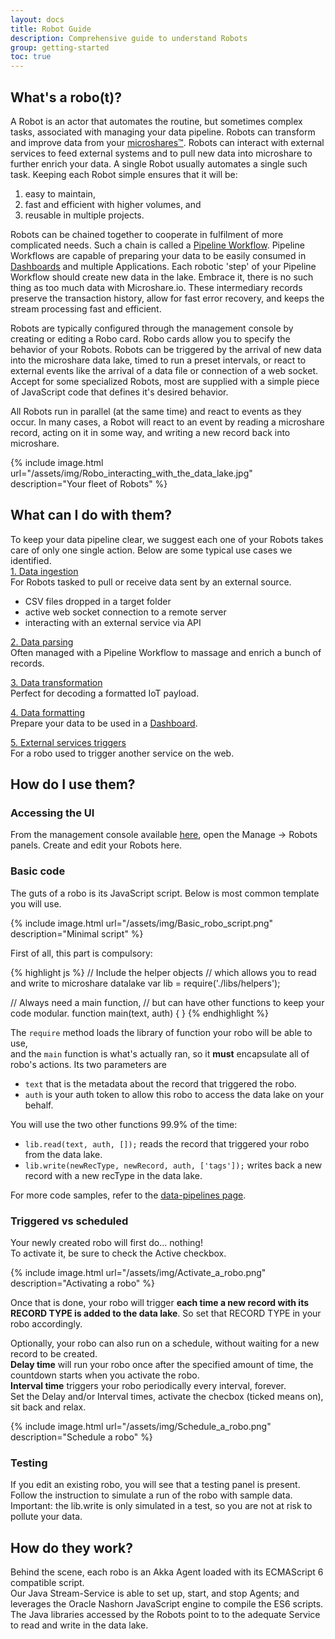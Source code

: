 ```yaml
---
layout: docs
title: Robot Guide
description: Comprehensive guide to understand Robots
group: getting-started
toc: true
---
```


## What's a robo(t)?
A Robot is an actor that automates the routine, but sometimes complex tasks, associated with managing your data pipeline. Robots can transform and improve data from your [microshares™](../microshares-guide). Robots can interact with external services to feed external systems and to pull new data into microshare to further enrich your data. A single Robot usually automates a single such task. Keeping each Robot simple ensures that it will be:
1) easy to maintain, 
2) fast and efficient with higher volumes, and 
3) reusable in multiple projects.
 
Robots can be chained together to cooperate in fulfilment of more complicated needs. Such a chain is called a [Pipeline Workflow](../pipeline-workflow). Pipeline Workflows are capable of preparing your data to be easily consumed in [Dashboards](../dashboards) and multiple Applications. Each robotic 'step' of your Pipeline Workflow should create new data in the lake. Embrace it, there is no such thing as too much data with Microshare.io. These intermediary records preserve the transaction history, allow for fast error recovery, and keeps the stream processing fast and efficient. 

Robots are typically configured through the management console by creating or editing a Robo card. Robo cards allow you to specify the behavior of your Robots. Robots can be triggered by the arrival of new data into the microshare data lake, timed to run a preset intervals, or react to external events like the arrival of a data file or connection of a web socket. Accept for some specialized Robots, most are supplied with a simple piece of JavaScript code that defines it's desired behavior.

All Robots run in parallel (at the same time) and react to events as they occur. In many cases, a Robot will react to an event by reading a microshare record, acting on it in some way, and writing a new record back into microshare.

{% include image.html url="/assets/img/Robo_interacting_with_the_data_lake.jpg" description="Your fleet of Robots" %}


## What can I do with them?
To keep your data pipeline clear, we suggest each one of your Robots takes care of only one single action. Below are some typical use cases we identified.  
[1. Data ingestion](../data-ingestion)  
For Robots tasked to pull or receive data sent by an external source.  
* CSV files dropped in a target folder
* active web socket connection to a remote server
* interacting with an external service via API

[2. Data parsing](../data-pipelines/#data-parsing)  
Often managed with a Pipeline Workflow to massage and enrich a bunch of records.  
  
[3. Data transformation](../data-pipelines/#data-transformation)  
Perfect for decoding a formatted IoT payload.  
  
[4. Data formatting](../data-pipelines/#data-formatting)  
Prepare your data to be used in a [Dashboard](../dashboards).  
  
[5. External services triggers](../data-pipelines/#external-services-triggering)  
For a robo used to trigger another service on the web.  
  
## How do I use them?
### Accessing the UI
From the management console available [here](https://app.microshare.io), open the Manage -> Robots panels. Create and edit your Robots here.  
  
### Basic code  
The guts of a robo is its JavaScript script. Below is most common template you will use.  

{% include image.html url="/assets/img/Basic_robo_script.png" description="Minimal script" %}

First of all, this part is compulsory:

{% highlight js %}
  // Include the helper objects 
  // which allows you to read and write to microshare datalake
  var lib = require('./libs/helpers');

  // Always need a main function, 
  // but can have other functions to keep your code modular.
  function main(text, auth) {
  }
{% endhighlight %}

The ```require``` method loads the library of function your robo will be able to use,  
and the ```main``` function is what's actually ran, so it **must** encapsulate all of robo's actions.
Its two parameters are
* ```text``` that is the metadata about the record that triggered the robo.  
* ```auth``` is your auth token to allow this robo to access the data lake on your behalf.  

You will use the two other functions 99.9% of the time:
* ```lib.read(text, auth, []);``` reads the record that triggered your robo from the data lake.
* ```lib.write(newRecType, newRecord, auth, ['tags']);``` writes back a new record with a new recType in the data lake.  

For more code samples, refer to the [data-pipelines page](../data-pipelines).  

### Triggered vs scheduled  
Your newly created robo will first do... nothing!  
To activate it, be sure to check the Active checkbox.  

{% include image.html url="/assets/img/Activate_a_robo.png" description="Activating a robo" %}

Once that is done, your robo will trigger __each time a new record with its RECORD TYPE is added to the data lake__. So set that RECORD TYPE in your robo accordingly.  

Optionally, your robo can also run on a schedule, without waiting for a new record to be created.  
**Delay time** will run your robo once after the specified amount of time, the countdown starts when you activate the robo.  
**Interval time** triggers your robo periodically every interval, forever.  
Set the Delay and/or Interval times, activate the checbox (ticked means on), sit back and relax.

{% include image.html url="/assets/img/Schedule_a_robo.png" description="Schedule a robo" %}

### Testing  
If you edit an existing robo, you will see that a testing panel is present. Follow the instruction to simulate a run of the robo with sample data.  
Important: the lib.write is only simulated in a test, so you are not at risk to pollute your data.  

## How do they work?
Behind the scene, each robo is an Akka Agent loaded with its ECMAScript 6 compatible script.  
Our Java Stream-Service is able to set up, start, and stop Agents; and leverages the Oracle Nashorn JavaScript engine to compile the ES6 scripts.  
The Java libraries accessed by the Robots point to to the adequate Service to read and write in the data lake.  